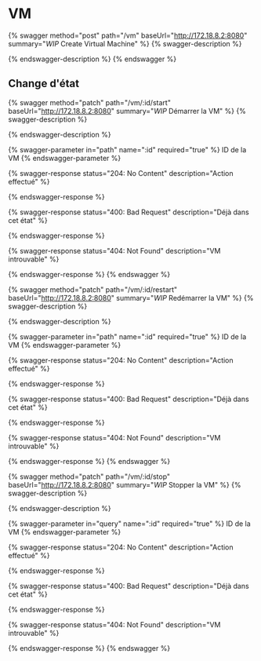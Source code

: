 # VM

{% swagger method="post" path="/vm" baseUrl="http://172.18.8.2:8080" summary="*WIP* Create Virtual Machine" %}
{% swagger-description %}

{% endswagger-description %}
{% endswagger %}

## Change d'état

{% swagger method="patch" path="/vm/:id/start" baseUrl="http://172.18.8.2:8080" summary="*WIP* Démarrer la VM" %}
{% swagger-description %}

{% endswagger-description %}

{% swagger-parameter in="path" name=":id" required="true" %}
ID de la VM
{% endswagger-parameter %}

{% swagger-response status="204: No Content" description="Action effectué" %}

{% endswagger-response %}

{% swagger-response status="400: Bad Request" description="Déjà dans cet état" %}

{% endswagger-response %}

{% swagger-response status="404: Not Found" description="VM introuvable" %}

{% endswagger-response %}
{% endswagger %}

{% swagger method="patch" path="/vm/:id/restart" baseUrl="http://172.18.8.2:8080" summary="*WIP* Redémarrer la VM" %}
{% swagger-description %}

{% endswagger-description %}

{% swagger-parameter in="path" name=":id" required="true" %}
ID de la VM
{% endswagger-parameter %}

{% swagger-response status="204: No Content" description="Action effectué" %}

{% endswagger-response %}

{% swagger-response status="400: Bad Request" description="Déjà dans cet état" %}

{% endswagger-response %}

{% swagger-response status="404: Not Found" description="VM introuvable" %}

{% endswagger-response %}
{% endswagger %}

{% swagger method="patch" path="/vm/:id/stop" baseUrl="http://172.18.8.2:8080" summary="*WIP* Stopper la VM" %}
{% swagger-description %}

{% endswagger-description %}

{% swagger-parameter in="query" name=":id" required="true" %}
ID de la VM
{% endswagger-parameter %}

{% swagger-response status="204: No Content" description="Action effectué" %}

{% endswagger-response %}

{% swagger-response status="400: Bad Request" description="Déjà dans cet état" %}

{% endswagger-response %}

{% swagger-response status="404: Not Found" description="VM introuvable" %}

{% endswagger-response %}
{% endswagger %}

